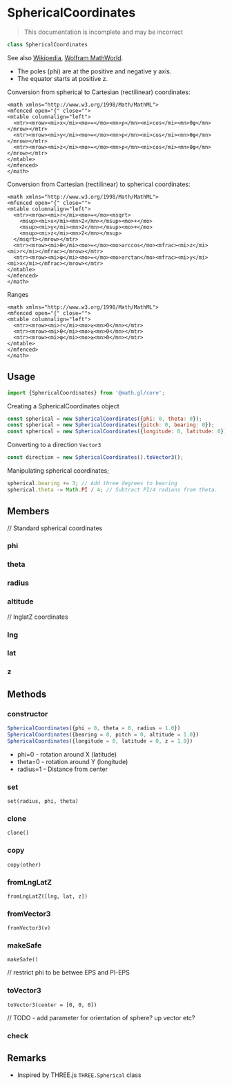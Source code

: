 # SphericalCoordinates

> This documentation is incomplete and may be incorrect

```js
class SphericalCoordinates
```

See also [Wikipedia](https://en.wikipedia.org/wiki/Spherical_coordinate_system), [Wolfram MathWorld](http://mathworld.wolfram.com/SphericalCoordinates.html).

- The poles (phi) are at the positive and negative y axis.
- The equator starts at positive z.

Conversion from spherical to Cartesian (rectilinear) coordinates:

```
<math xmlns="http://www.w3.org/1998/Math/MathML">
<mfenced open="{" close="">
<mtable columnalign="left">
  <mtr><mrow><mi>x</mi><mo>=</mo><mn>ρ</mn><mi>cos</mi><mn>θφ</mn></mrow></mtr>
  <mtr><mrow><mi>y</mi><mo>=</mo><mn>ρ</mn><mi>cos</mi><mn>θφ</mn></mrow></mtr>
  <mtr><mrow><mi>z</mi><mo>=</mo><mn>ρ</mn><mi>cos</mi><mn>θφ</mn></mrow></mtr>
</mtable>
</mfenced>
</math>
```

Conversion from Cartesian (rectilinear) to spherical coordinates:

```
<math xmlns="http://www.w3.org/1998/Math/MathML">
<mfenced open="{" close="">
<mtable columnalign="left">
  <mtr><mrow><mi>r</mi><mo>=</mo><msqrt>
    <msup><mi>x</mi><mn>2</mn></msup><mo>+</mo>
    <msup><mi>y</mi><mn>2</mn></msup><mo>+</mo>
    <msup><mi>z</mi><mn>2</mn></msup>
  </msqrt></mrow></mtr>
  <mtr><mrow><mi>θ</mi><mo>=</mo><mo>arccos</mo><mfrac><mi>z</mi><mi>r</mi></mfrac></mrow></mtr>
  <mtr><mrow><mi>φ</mi><mo>=</mo><mo>arctan</mo><mfrac><mi>y</mi><mi>x</mi></mfrac></mrow></mtr>
</mtable>
</mfenced>
</math>
```

Ranges

```
<math xmlns="http://www.w3.org/1998/Math/MathML">
<mfenced open="{" close="">
<mtable columnalign="left">
  <mtr><mrow><mi>r</mi><mo>≥<mn>0</mn></mtr>
  <mtr><mrow><mi>θ</mi><mo>≥<mn>0</mn></mtr>
  <mtr><mrow><mi>φ</mi><mo>≥<mn>0</mn></mtr>
</mtable>
</mfenced>
</math>
```

## Usage

```js
import {SphericalCoordinates} from '@math.gl/core';
```

Creating a SphericalCoordinates object

```js
const spherical = new SphericalCoordinates({phi: 0, theta: 0});
const spherical = new SphericalCoordinates({pitch: 0, bearing: 0});
const spherical = new SphericalCoordinates({longitude: 0, latitude: 0});
```

Converting to a direction `Vector3`

```js
const direction = new SphericalCoordinates().toVector3();
```

Manipulating spherical coordinates;

```js
spherical.bearing += 3; // Add three degrees to bearing
spherical.theta -= Math.PI / 4; // Subtract PI/4 radians from theta.
```

## Members

// Standard spherical coordinates

### phi

### theta

### radius

### altitude

// lnglatZ coordinates

### lng

### lat

### z

## Methods

### constructor

```js
SphericalCoordinates({phi = 0, theta = 0, radius = 1.0})
SphericalCoordinates({bearing = 0, pitch = 0, altitude = 1.0})
SphericalCoordinates({longitude = 0, latitude = 0, z = 1.0})
```

- phi=0 - rotation around X (latitude)
- theta=0 - rotation around Y (longitude)
- radius=1 - Distance from center

### set

`set(radius, phi, theta)`

### clone

`clone()`

### copy

`copy(other)`

### fromLngLatZ

`fromLngLatZ([lng, lat, z])`

### fromVector3

`fromVector3(v)`

### makeSafe

`makeSafe()`

// restrict phi to be betwee EPS and PI-EPS

### toVector3

`toVector3(center = [0, 0, 0])`

// TODO - add parameter for orientation of sphere? up vector etc?

### check

## Remarks

- Inspired by THREE.js `THREE.Spherical` class
